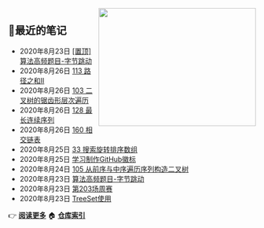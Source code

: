 <img src="https://i.loli.net/2020/07/21/3zO4gcHAepqsKvw.gif" align="right" width=320px height=240px/>

## :memo:最近的笔记

- 2020年8月23日 [[置顶]
        算法高频题目-字节跳动](https://www.cnblogs.com/realzhaijiayu/p/13550832.html)
- 2020年8月26日 [113 路径之和II](https://www.cnblogs.com/realzhaijiayu/p/13568622.html)
- 2020年8月26日 [103 二叉树的锯齿形层次遍历](https://www.cnblogs.com/realzhaijiayu/p/13568404.html)
- 2020年8月26日 [128 最长连续序列](https://www.cnblogs.com/realzhaijiayu/p/13567955.html)
- 2020年8月26日 [160 相交链表](https://www.cnblogs.com/realzhaijiayu/p/13567891.html)
- 2020年8月25日 [33 搜索旋转排序数组](https://www.cnblogs.com/realzhaijiayu/p/13561819.html)
- 2020年8月25日 [学习制作GitHub徽标](https://www.cnblogs.com/realzhaijiayu/p/13558341.html)
- 2020年8月24日 [105 从前序与中序遍历序列构造二叉树](https://www.cnblogs.com/realzhaijiayu/p/13557302.html)
- 2020年8月23日 [算法高频题目-字节跳动](https://www.cnblogs.com/realzhaijiayu/p/13550832.html)
- 2020年8月23日 [第203场周赛](https://www.cnblogs.com/realzhaijiayu/p/13549283.html)
- 2020年8月23日 [TreeSet使用](https://www.cnblogs.com/realzhaijiayu/p/13549290.html)

:point_right: **[阅读更多](https://www.cnblogs.com/realzhaijiayu/p/)**
  :house: **[仓库索引](https://github.com/realzhaijiayu/box)**
